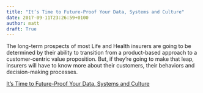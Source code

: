 ```yaml
---
title: "It’s Time to Future-Proof Your Data, Systems and Culture"
date: 2017-09-11T23:26:59+0100
author: matt
draft: True
---
```

The long-term prospects of most Life and Health insurers are going to be determined by their ability to transition from a product-based approach to a customer-centric value proposition. But, if they’re going to make that leap, insurers will have to know more about their customers, their behaviors and decision-making processes.

[ It’s Time to Future-Proof Your Data, Systems and Culture ]( http://www.genre.com/knowledge/blog/it-is-time-to-future-proof-your-data-systems-and-culture-en.html )
